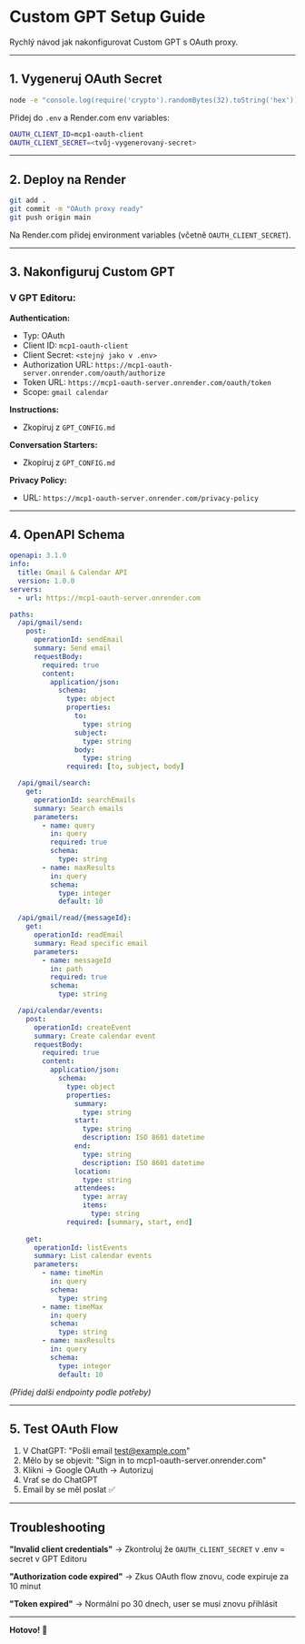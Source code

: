# Custom GPT Setup Guide

Rychlý návod jak nakonfigurovat Custom GPT s OAuth proxy.

---

## 1. Vygeneruj OAuth Secret

```bash
node -e "console.log(require('crypto').randomBytes(32).toString('hex'))"
```

Přidej do `.env` a Render.com env variables:
```bash
OAUTH_CLIENT_ID=mcp1-oauth-client
OAUTH_CLIENT_SECRET=<tvůj-vygenerovaný-secret>
```

---

## 2. Deploy na Render

```bash
git add .
git commit -m "OAuth proxy ready"
git push origin main
```

Na Render.com přidej environment variables (včetně `OAUTH_CLIENT_SECRET`).

---

## 3. Nakonfiguruj Custom GPT

### V GPT Editoru:

**Authentication:**
- Typ: OAuth
- Client ID: `mcp1-oauth-client`
- Client Secret: `<stejný jako v .env>`
- Authorization URL: `https://mcp1-oauth-server.onrender.com/oauth/authorize`
- Token URL: `https://mcp1-oauth-server.onrender.com/oauth/token`
- Scope: `gmail calendar`

**Instructions:**
- Zkopíruj z `GPT_CONFIG.md`

**Conversation Starters:**
- Zkopíruj z `GPT_CONFIG.md`

**Privacy Policy:**
- URL: `https://mcp1-oauth-server.onrender.com/privacy-policy`

---

## 4. OpenAPI Schema

```yaml
openapi: 3.1.0
info:
  title: Gmail & Calendar API
  version: 1.0.0
servers:
  - url: https://mcp1-oauth-server.onrender.com

paths:
  /api/gmail/send:
    post:
      operationId: sendEmail
      summary: Send email
      requestBody:
        required: true
        content:
          application/json:
            schema:
              type: object
              properties:
                to:
                  type: string
                subject:
                  type: string
                body:
                  type: string
              required: [to, subject, body]

  /api/gmail/search:
    get:
      operationId: searchEmails
      summary: Search emails
      parameters:
        - name: query
          in: query
          required: true
          schema:
            type: string
        - name: maxResults
          in: query
          schema:
            type: integer
            default: 10

  /api/gmail/read/{messageId}:
    get:
      operationId: readEmail
      summary: Read specific email
      parameters:
        - name: messageId
          in: path
          required: true
          schema:
            type: string

  /api/calendar/events:
    post:
      operationId: createEvent
      summary: Create calendar event
      requestBody:
        required: true
        content:
          application/json:
            schema:
              type: object
              properties:
                summary:
                  type: string
                start:
                  type: string
                  description: ISO 8601 datetime
                end:
                  type: string
                  description: ISO 8601 datetime
                location:
                  type: string
                attendees:
                  type: array
                  items:
                    type: string
              required: [summary, start, end]
    
    get:
      operationId: listEvents
      summary: List calendar events
      parameters:
        - name: timeMin
          in: query
          schema:
            type: string
        - name: timeMax
          in: query
          schema:
            type: string
        - name: maxResults
          in: query
          schema:
            type: integer
            default: 10
```

*(Přidej další endpointy podle potřeby)*

---

## 5. Test OAuth Flow

1. V ChatGPT: "Pošli email test@example.com"
2. Mělo by se objevit: "Sign in to mcp1-oauth-server.onrender.com"
3. Klikni → Google OAuth → Autorizuj
4. Vrať se do ChatGPT
5. Email by se měl poslat ✅

---

## Troubleshooting

**"Invalid client credentials"**
→ Zkontroluj že `OAUTH_CLIENT_SECRET` v .env = secret v GPT Editoru

**"Authorization code expired"**
→ Zkus OAuth flow znovu, code expiruje za 10 minut

**"Token expired"**
→ Normální po 30 dnech, user se musí znovu přihlásit

---

**Hotovo! 🚀**
